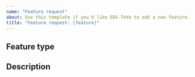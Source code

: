 ```yaml
---
name: "Feature request"
about: Use this template if you'd like EDS-TeVa to add a new feature.
title: "Feature request: [feature]"
---
```


## Feature type

<!-- Type of feature: new pipeline, utility, etc -->

## Description

<!-- Add a clear description of what you'd like EDS-NLP to handle. -->
